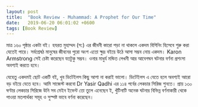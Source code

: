 ```yaml
---
layout: post
title:  "Book Review - Muhammad: A Prophet for Our Time"
date:   2019-06-20 06:01:02 +0600
tags: [Book Review]
---
```

মাত্র ১৬০ পৃষ্ঠার একটা বই। হযরত মুহাম্মদ (স:) এর জীবনী কারো পড়া না থাকলে একদম বিগিনিং হিসেবে শুরু করা যেতেই পারে। সর্বশ্রেষঠ মানুষের জীবনের পুরো অংশ এতো ক্ষুদ্র বইয়ে উঠে আসা সম্ভব নোয় একদম। Karon Armstrong সেই চেষ্টা করেছেন যতটুকু সম্ভব। ওনার মাধুর্য মন্ডিত লেখনী আর আবেগঘন ঘটনার বর্ণনা প্রশংসা অবশ্যই করতে হবে।


যেহেতু একদমই ছোট একটি বই, খুব ডিটেইলস কিছু আশা না করাই ভালো। ডিটেইলস এ যেতে হলে অবশ্যই আরো বড় বইয়ে যেতে হবে। আমি সাজেস্ট করবো Dr Yasir Qadhi এর ১১৪ পর্বের লেকচার সিরিজ শুনতে। প্রায় ১৩০ ঘণ্টার লেকচার সিরিজে উনি সব মেইন ইভেন্ট তো তুলে এনেছেন ই, খুঁটিনাটি অনেক ঘটনার বিভিন্ন বর্ণনাকারী থেকে পাওয়া মতপার্থক্য সমূহ ও সুস্পষ্ট ভাবে বর্ণনা করেছেন।

